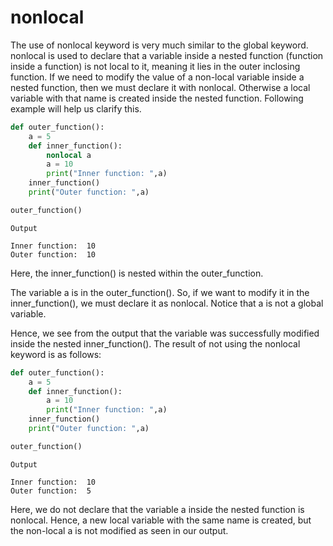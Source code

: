 # nonlocal
The use of nonlocal keyword is very much similar to the global keyword. nonlocal is used to declare that a variable inside a nested function (function inside a function) is not local to it, meaning it lies in the outer inclosing function. If we need to modify the value of a non-local variable inside a nested function, then we must declare it with nonlocal. Otherwise a local variable with that name is created inside the nested function. Following example will help us clarify this.
```python
def outer_function():
    a = 5
    def inner_function():
        nonlocal a
        a = 10
        print("Inner function: ",a)
    inner_function()
    print("Outer function: ",a)

outer_function()
```
```
Output

Inner function:  10
Outer function:  10
```
Here, the inner_function() is nested within the outer_function.

The variable a is in the outer_function(). So, if we want to modify it in the inner_function(), we must declare it as nonlocal. Notice that a is not a global variable.

Hence, we see from the output that the variable was successfully modified inside the nested inner_function(). The result of not using the nonlocal keyword is as follows:
```python
def outer_function():
    a = 5
    def inner_function():
        a = 10
        print("Inner function: ",a)
    inner_function()
    print("Outer function: ",a)

outer_function()
```
```
Output

Inner function:  10
Outer function:  5
```
Here, we do not declare that the variable a inside the nested function is nonlocal. Hence, a new local variable with the same name is created, but the non-local a is not modified as seen in our output.

